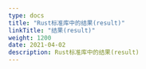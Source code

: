 ```yaml
---
type: docs
title: "Rust标准库中的结果(result)"
linkTitle: "结果(result)"
weight: 1200
date: 2021-04-02
description: Rust标准库中的结果(result)
---
```



